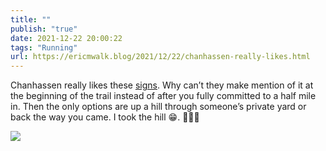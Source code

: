 ```yaml
---
title: ""
publish: "true"
date: 2021-12-22 20:00:22
tags: "Running"
url: https://ericmwalk.blog/2021/12/22/chanhassen-really-likes.html
---
```


Chanhassen really likes these [signs](https://ericmwalk.blog/2021/03/03/took-a-couple.html). Why can’t they make mention of it at the beginning of the trail instead of after you fully committed to a half mile in. Then the only options are up a hill through someone’s private yard or back the way you came. I took the hill 😁. 🏃🏻‍♂️

![](https://ericmwalk.blog/uploads/2021/8cc994ecf9.jpg)